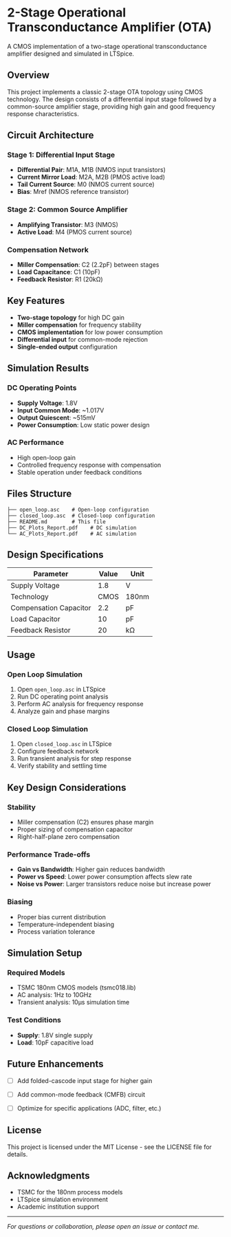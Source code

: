 # 2-Stage Operational Transconductance Amplifier (OTA)

A CMOS implementation of a two-stage operational transconductance amplifier designed and simulated in LTSpice.

## Overview

This project implements a classic 2-stage OTA topology using CMOS technology. The design consists of a differential input stage followed by a common-source amplifier stage, providing high gain and good frequency response characteristics.

## Circuit Architecture

### Stage 1: Differential Input Stage
- **Differential Pair**: M1A, M1B (NMOS input transistors)
- **Current Mirror Load**: M2A, M2B (PMOS active load)
- **Tail Current Source**: M0 (NMOS current source)
- **Bias**: Mref (NMOS reference transistor)

### Stage 2: Common Source Amplifier
- **Amplifying Transistor**: M3 (NMOS)
- **Active Load**: M4 (PMOS current source)

### Compensation Network
- **Miller Compensation**: C2 (2.2pF) between stages
- **Load Capacitance**: C1 (10pF)
- **Feedback Resistor**: R1 (20kΩ)

## Key Features

- **Two-stage topology** for high DC gain
- **Miller compensation** for frequency stability
- **CMOS implementation** for low power consumption
- **Differential input** for common-mode rejection
- **Single-ended output** configuration

## Simulation Results

### DC Operating Points
- **Supply Voltage**: 1.8V
- **Input Common Mode**: ~1.017V
- **Output Quiescent**: ~515mV
- **Power Consumption**: Low static power design

### AC Performance
- High open-loop gain
- Controlled frequency response with compensation
- Stable operation under feedback conditions

## Files Structure

```
├── open_loop.asc    # Open-loop configuration
├── closed_loop.asc  # Closed-loop configuration
├── README.md        # This file
├── DC_Plots_Report.pdf    # DC simulation                          
└── AC_Plots_Report.pdf    # AC simulation
```

## Design Specifications

| Parameter | Value | Unit |
|-----------|-------|------|
| Supply Voltage | 1.8 | V |
| Technology | CMOS | 180nm |
| Compensation Capacitor | 2.2 | pF |
| Load Capacitor | 10 | pF |
| Feedback Resistor | 20 | kΩ |

## Usage

### Open Loop Simulation
1. Open `open_loop.asc` in LTSpice
2. Run DC operating point analysis
3. Perform AC analysis for frequency response
4. Analyze gain and phase margins

### Closed Loop Simulation
1. Open `closed_loop.asc` in LTSpice
2. Configure feedback network
3. Run transient analysis for step response
4. Verify stability and settling time

## Key Design Considerations

### Stability
- Miller compensation (C2) ensures phase margin
- Proper sizing of compensation capacitor
- Right-half-plane zero compensation

### Performance Trade-offs
- **Gain vs Bandwidth**: Higher gain reduces bandwidth
- **Power vs Speed**: Lower power consumption affects slew rate
- **Noise vs Power**: Larger transistors reduce noise but increase power

### Biasing
- Proper bias current distribution
- Temperature-independent biasing
- Process variation tolerance

## Simulation Setup

### Required Models
- TSMC 180nm CMOS models (tsmc018.lib)
- AC analysis: 1Hz to 10GHz
- Transient analysis: 10μs simulation time

### Test Conditions
- **Supply**: 1.8V single supply
- **Load**: 10pF capacitive load

## Future Enhancements

- [ ] Add folded-cascode input stage for higher gain
- [ ] Add common-mode feedback (CMFB) circuit
- [ ] Optimize for specific applications (ADC, filter, etc.)


## License

This project is licensed under the MIT License - see the LICENSE file for details.

## Acknowledgments

- TSMC for the 180nm process models
- LTSpice simulation environment
- Academic institution support

---

*For questions or collaboration, please open an issue or contact me.*
